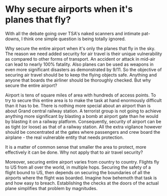 Why secure airports when it's planes that fly?
===
With all the debate going over TSA's naked scanners and intimate pat-downs, I think one simple question is being totally ignored.  
  
Why secure the entire airport when it's only the planes that fly in the sky. The reason we need added security for air travel is their unique vulnerability as compared to other forms of transport. An accident or attack in mid-air can lead to nearly 100% fatality. Also planes can be used as weapons in even more significant disasters as demonstrated by 9/11\. So the objective of securing air travel should be to keep the flying objects safe. Anything and anyone that boards the airliner should be thoroughly checked. But why secure the entire airport?  
  
Airport is tens of square miles of area with hundreds of access points. To try to secure this entire area is to make the task at hand enormously difficult than it has to be. There is nothing more special about an airport than is about Grand central railway station. A terrorist group is not going to achieve anything more significant by blasting a bomb at airport gate than he would by blasting it on a railway platform. Consequently, security of airport can be as tight (or loose) as that of a railway station. All the extra vigilance however should be concentrated at the gates where passengers and crew board the airplane - the real vulnerable entity that needs protection.  
  
It is a matter of common sense that smaller the area to protect, more effectively it can be done. Why not apply that to air travel security?  
  
Moreover, securing entire airport varies from country to country. Flights fly to US from all over the world, in multiple hops. Securing the safety of a flight bound to US, then depends on securing the boundaries of all the airports where the flight was boarded. Imagine how behemoth that task is and how easy to breach. Establishing the checks at the doors of the actual plane simplifies that problem by magnitudes.

